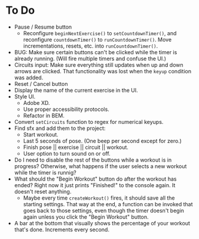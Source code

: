 # To Do

- Pause / Resume button
  - Reconfigure `beginNextExercise()` to `setCountdownTimer()`, and reconfigure `countdownTimer()` to `runCountdownTimer()`. Move incrementations, resets, etc. into `runCountdownTimer()`.
- BUG: Make sure certain buttons can't be clicked while the timer is already running.  (Will fire multiple timers and confuse the UI.)
- Circuits input: Make sure everything still updates when up and down arrows are clicked. That functionality was lost when the `keyup` condition was added.
- Reset / Cancel button
- Display the name of the current exercise in the UI.
- Style UI.
  - Adobe XD.
  - Use proper accessibility protocols.
  - Refactor in BEM.
- Convert `setCircuits` function to regex for numerical keyups.
- Find sfx and add them to the project:
  - Start workout.
  - Last 5 seconds of pose. (One beep per second except for zero.)
  - Finish pose || exercise || circuit || workout.
  - User option to turn sound on or off.
- Do I need to disable the rest of the buttons while a workout is in progress? Otherwise, what happens if the user selects a new workout while the timer is runnig?
- What should the "Begin Workout" button do after the workout has ended? Right now it just prints "Finished!" to the console again. It doesn't reset anything.
  - Maybe every time `createWorkout()` fires, it should save all the starting settings. That way at the end, a function can be invoked that goes back to those settings, even though the timer doesn't begin again unless you click the "Begin Workout" button.
- A bar at the bottom that visually shows the percentage of your workout that's done. Increments every second.